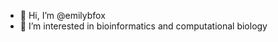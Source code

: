 - 👋 Hi, I’m @emilybfox
- 👀 I’m interested in bioinformatics and computational biology


<!---
emilybfox/emilybfox is a ✨ special ✨ repository because its `README.md` (this file) appears on your GitHub profile.
You can click the Preview link to take a look at your changes.
--->
